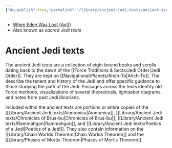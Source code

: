 ```yaml
---
{"dg-publish":true,"permalink":"/library/ancient-jedi-texts/ancient-jedi-texts/","tags":["library"],"noteIcon":"saber1"}
---
```


- [When Eden Was Lost (Ao3)](https://archiveofourown.org/works/19334440/chapters/45992584)
- Also known as *sacred Jedi texts*
# Ancient Jedi texts
The ancient Jedi texts are a collection of eight bound books and scrolls dating back to the dawn of the [[Force Traditions & Sects/Jedi Order\|Jedi Order]]. They are kept on [[Navigational/Planets/Ahch-To\|Ahch-To]]. The describe the tenent and history of the Jedi and offer specific guidance to those studying the path of the Jedi. Passages across the texts identify old Force methods, visualizations of several theoreticals, lightsaber diagrams, and notes from past Jedi librarians. 

Included within the ancient texts are portions or entire copies of the [[Library/Ancient Jedi texts/Aionomica\|Aionomica]], [[Library/Ancient Jedi texts/Chronicles of Brus-bu\|Chronicles of Brus-bu]], [[Library/Ancient Jedi texts/Rammahgon\|Rammahgon]], and [[Library/Ancient Jedi texts/Poetics of a Jedi\|Poetics of a Jedi]]. They also contain information on the [[Library/Chain Worlds Theorem\|Chain Worlds Theorem]] and the [[Library/Phases of Mortis Theorem\|Phases of Mortis Theorem]].

